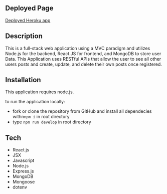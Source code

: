 ## Deployed Page
[Deployed Heroku app](https://chirp.herokuapp.com/)

## Description 
This is a full-stack web application using a MVC paradigm and utilizes Node.js for the backend, React.JS for frontend, and MongoDB to store user Data. This Application uses RESTful APIs that allow the user to see all other users posts and create, update, and delete their own posts once registered.

## Installation 
This application requires node.js.

to run the application locally:
* fork or clone the repository from GitHub and install all dependecies withn`npm i` in root directory
* type `npm run develop` in root directory

## Tech
* React.js
* JSX
* Javascript
* Node.js
* Express.js
* MongoDB
* Mongoose
* dotenv

